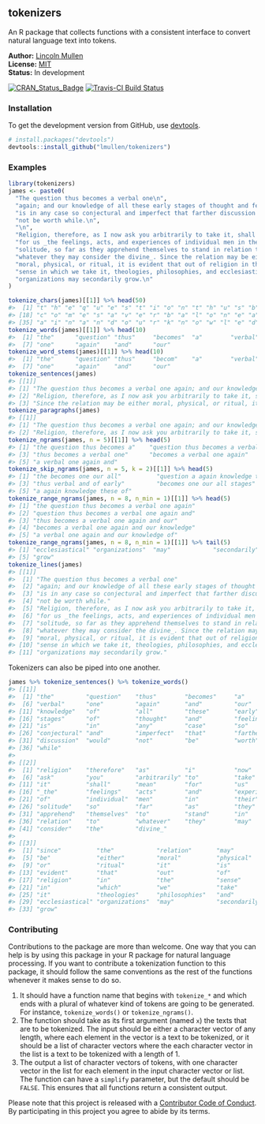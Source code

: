 <!-- README.md is generated from README.Rmd. Please edit that file -->
tokenizers
----------

An R package that collects functions with a consistent interface to convert natural language text into tokens.

**Author:** [Lincoln Mullen](http://lincolnmullen.com)<br> **License:** [MIT](http://opensource.org/licenses/MIT)<br> **Status:** In development

[![CRAN\_Status\_Badge](http://www.r-pkg.org/badges/version/tokenizers)](http://cran.r-project.org/package=tokenizers) [![Travis-CI Build Status](https://travis-ci.org/lmullen/tokenizers.svg?branch=master)](https://travis-ci.org/lmullen/tokenizers)

### Installation

To get the development version from GitHub, use [devtools](https://github.com/hadley/devtools).

``` r
# install.packages("devtools")
devtools::install_github("lmullen/tokenizers")
```

### Examples

``` r
library(tokenizers)
james <- paste0(
  "The question thus becomes a verbal one\n",
  "again; and our knowledge of all these early stages of thought and feeling\n",
  "is in any case so conjectural and imperfect that farther discussion would\n",
  "not be worth while.\n",
  "\n",
  "Religion, therefore, as I now ask you arbitrarily to take it, shall mean\n",
  "for us _the feelings, acts, and experiences of individual men in their\n",
  "solitude, so far as they apprehend themselves to stand in relation to\n",
  "whatever they may consider the divine_. Since the relation may be either\n",
  "moral, physical, or ritual, it is evident that out of religion in the\n",
  "sense in which we take it, theologies, philosophies, and ecclesiastical\n",
  "organizations may secondarily grow.\n"
)

tokenize_chars(james)[[1]] %>% head(50)
#>  [1] "t" "h" "e" "q" "u" "e" "s" "t" "i" "o" "n" "t" "h" "u" "s" "b" "e"
#> [18] "c" "o" "m" "e" "s" "a" "v" "e" "r" "b" "a" "l" "o" "n" "e" "a" "g"
#> [35] "a" "i" "n" "a" "n" "d" "o" "u" "r" "k" "n" "o" "w" "l" "e" "d"
tokenize_words(james)[[1]] %>% head(10)
#>  [1] "the"      "question" "thus"     "becomes"  "a"        "verbal"  
#>  [7] "one"      "again"    "and"      "our"
tokenize_word_stems(james)[[1]] %>% head(10)
#>  [1] "the"      "question" "thus"     "becom"    "a"        "verbal"  
#>  [7] "one"      "again"    "and"      "our"
tokenize_sentences(james) 
#> [[1]]
#> [1] "The question thus becomes a verbal one again; and our knowledge of all these early stages of thought and feeling is in any case so conjectural and imperfect that farther discussion would not be worth while."                                               
#> [2] "Religion, therefore, as I now ask you arbitrarily to take it, shall mean for us _the feelings, acts, and experiences of individual men in their solitude, so far as they apprehend themselves to stand in relation to whatever they may consider the divine_."
#> [3] "Since the relation may be either moral, physical, or ritual, it is evident that out of religion in the sense in which we take it, theologies, philosophies, and ecclesiastical organizations may secondarily grow."
tokenize_paragraphs(james)
#> [[1]]
#> [1] "The question thus becomes a verbal one again; and our knowledge of all these early stages of thought and feeling is in any case so conjectural and imperfect that farther discussion would not be worth while."                                                                                                                                                                                                                                                                   
#> [2] "Religion, therefore, as I now ask you arbitrarily to take it, shall mean for us _the feelings, acts, and experiences of individual men in their solitude, so far as they apprehend themselves to stand in relation to whatever they may consider the divine_. Since the relation may be either moral, physical, or ritual, it is evident that out of religion in the sense in which we take it, theologies, philosophies, and ecclesiastical organizations may secondarily grow. "
tokenize_ngrams(james, n = 5)[[1]] %>% head(5)
#> [1] "the question thus becomes a"    "question thus becomes a verbal"
#> [3] "thus becomes a verbal one"      "becomes a verbal one again"    
#> [5] "a verbal one again and"
tokenize_skip_ngrams(james, n = 5, k = 2)[[1]] %>% head(5)
#> [1] "the becomes one our all"          "question a again knowledge these"
#> [3] "thus verbal and of early"         "becomes one our all stages"      
#> [5] "a again knowledge these of"
tokenize_range_ngrams(james, n = 8, n_min = 1)[[1]] %>% head(5)
#> [1] "the question thus becomes a verbal one again"
#> [2] "question thus becomes a verbal one again and"
#> [3] "thus becomes a verbal one again and our"     
#> [4] "becomes a verbal one again and our knowledge"
#> [5] "a verbal one again and our knowledge of"
tokenize_range_ngrams(james, n = 8, n_min = 1)[[1]] %>% tail(5)
#> [1] "ecclesiastical" "organizations"  "may"            "secondarily"   
#> [5] "grow"
tokenize_lines(james)
#> [[1]]
#>  [1] "The question thus becomes a verbal one"                                   
#>  [2] "again; and our knowledge of all these early stages of thought and feeling"
#>  [3] "is in any case so conjectural and imperfect that farther discussion would"
#>  [4] "not be worth while."                                                      
#>  [5] "Religion, therefore, as I now ask you arbitrarily to take it, shall mean" 
#>  [6] "for us _the feelings, acts, and experiences of individual men in their"   
#>  [7] "solitude, so far as they apprehend themselves to stand in relation to"    
#>  [8] "whatever they may consider the divine_. Since the relation may be either" 
#>  [9] "moral, physical, or ritual, it is evident that out of religion in the"    
#> [10] "sense in which we take it, theologies, philosophies, and ecclesiastical"  
#> [11] "organizations may secondarily grow."
```

Tokenizers can also be piped into one another.

``` r
james %>% tokenize_sentences() %>% tokenize_words() 
#> [[1]]
#>  [1] "the"         "question"    "thus"        "becomes"     "a"          
#>  [6] "verbal"      "one"         "again"       "and"         "our"        
#> [11] "knowledge"   "of"          "all"         "these"       "early"      
#> [16] "stages"      "of"          "thought"     "and"         "feeling"    
#> [21] "is"          "in"          "any"         "case"        "so"         
#> [26] "conjectural" "and"         "imperfect"   "that"        "farther"    
#> [31] "discussion"  "would"       "not"         "be"          "worth"      
#> [36] "while"      
#> 
#> [[2]]
#>  [1] "religion"    "therefore"   "as"          "i"           "now"        
#>  [6] "ask"         "you"         "arbitrarily" "to"          "take"       
#> [11] "it"          "shall"       "mean"        "for"         "us"         
#> [16] "_the"        "feelings"    "acts"        "and"         "experiences"
#> [21] "of"          "individual"  "men"         "in"          "their"      
#> [26] "solitude"    "so"          "far"         "as"          "they"       
#> [31] "apprehend"   "themselves"  "to"          "stand"       "in"         
#> [36] "relation"    "to"          "whatever"    "they"        "may"        
#> [41] "consider"    "the"         "divine_"    
#> 
#> [[3]]
#>  [1] "since"          "the"            "relation"       "may"           
#>  [5] "be"             "either"         "moral"          "physical"      
#>  [9] "or"             "ritual"         "it"             "is"            
#> [13] "evident"        "that"           "out"            "of"            
#> [17] "religion"       "in"             "the"            "sense"         
#> [21] "in"             "which"          "we"             "take"          
#> [25] "it"             "theologies"     "philosophies"   "and"           
#> [29] "ecclesiastical" "organizations"  "may"            "secondarily"   
#> [33] "grow"
```

### Contributing

Contributions to the package are more than welcome. One way that you can help is by using this package in your R package for natural language processing. If you want to contribute a tokenization function to this package, it should follow the same conventions as the rest of the functions whenever it makes sense to do so.

1.  It should have a function name that begins with `tokenize_*` and which ends with a plural of whatever kind of tokens are going to be generated. For instance, `tokenize_words()` or `tokenize_ngrams()`.
2.  The function should take as its first argument (named `x`) the texts that are to be tokenized. The input should be either a character vector of any length, where each element in the vector is a text to be tokenized, or it should be a list of character vectors where the each character vector in the list is a text to be tokenized with a length of 1.
3.  The output a list of character vectors of tokens, with one character vector in the list for each element in the input character vector or list. The function can have a `simplify` parameter, but the default should be `FALSE`. This ensures that all functions return a consistent output.

Please note that this project is released with a [Contributor Code of Conduct](CONDUCT.md). By participating in this project you agree to abide by its terms.
